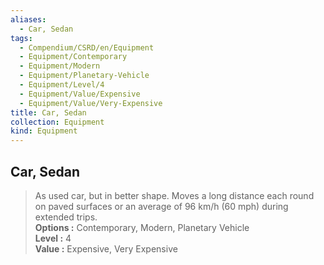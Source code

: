 ```yaml
---
aliases:
  - Car, Sedan
tags:
  - Compendium/CSRD/en/Equipment
  - Equipment/Contemporary
  - Equipment/Modern
  - Equipment/Planetary-Vehicle
  - Equipment/Level/4
  - Equipment/Value/Expensive
  - Equipment/Value/Very-Expensive
title: Car, Sedan
collection: Equipment
kind: Equipment
---
```

## Car, Sedan  
  
>As used car, but in better shape. Moves a long distance each round on paved surfaces or an average of 96 km/h (60 mph) during extended trips.  
> **Options :** Contemporary, Modern, Planetary Vehicle  
> **Level :** 4  
> **Value :** Expensive, Very Expensive